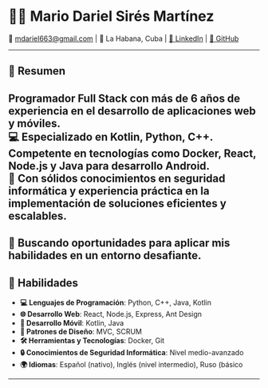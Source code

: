 # 👨‍💻 Mario Dariel Sirés Martínez

📧 mdariel663@gmail.com | 📍 La Habana, Cuba | [💼 LinkedIn](https://cu.linkedin.com/in/mario-dariel-sires-martinez) | [🐙 GitHub](http://github.com/mdariel663)

---

## 🌟 Resumen

Programador Full Stack con más de 6 años de experiencia en el desarrollo de aplicaciones web y móviles.  
💻 Especializado en Kotlin, Python, C++. Competente en tecnologías como Docker, React, Node.js y Java para desarrollo Android.  
📱 Con sólidos conocimientos en seguridad informática y experiencia práctica en la implementación de soluciones eficientes y escalables.  
----
🚀 Buscando oportunidades para aplicar mis habilidades en un entorno desafiante.  
---
## 💪 Habilidades
- **💻 Lenguajes de Programación**: Python, C++, Java, Kotlin  
- **🌐 Desarrollo Web**: React, Node.js, Express, Ant Design  
- **📱 Desarrollo Móvil**: Kotlin, Java  
- **📐 Patrones de Diseño**: MVC, SCRUM  
- **🛠️ Herramientas y Tecnologías**: Docker, Git  
- **🔒 Conocimientos de Seguridad Informática**: Nivel medio-avanzado  
- **🌍 Idiomas**: Español (nativo), Inglés (nivel intermedio), Ruso (básico  
---
